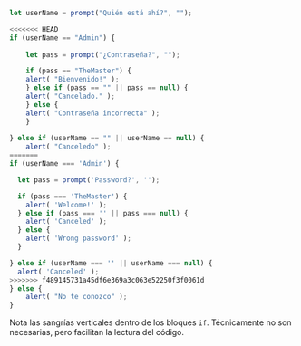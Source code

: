 

```js run demo
let userName = prompt("Quién está ahí?", "");

<<<<<<< HEAD
if (userName == "Admin") {
    
    let pass = prompt("¿Contraseña?", "");

    if (pass == "TheMaster") {
	alert( "Bienvenido!" );
    } else if (pass == "" || pass == null) {
	alert( "Cancelado." );
    } else {
	alert( "Contraseña incorrecta" );
    }
	
} else if (userName == "" || userName == null) {
    alert( "Canceledo" );
=======
if (userName === 'Admin') {

  let pass = prompt('Password?', '');

  if (pass === 'TheMaster') {
    alert( 'Welcome!' );
  } else if (pass === '' || pass === null) {
    alert( 'Canceled' );
  } else {
    alert( 'Wrong password' );
  }

} else if (userName === '' || userName === null) {
  alert( 'Canceled' );
>>>>>>> f489145731a45df6e369a3c063e52250f3f0061d
} else {
    alert( "No te conozco" );
}
```

Nota las sangrías verticales dentro de los bloques `if`. Técnicamente no son necesarias, pero facilitan la lectura del código.
